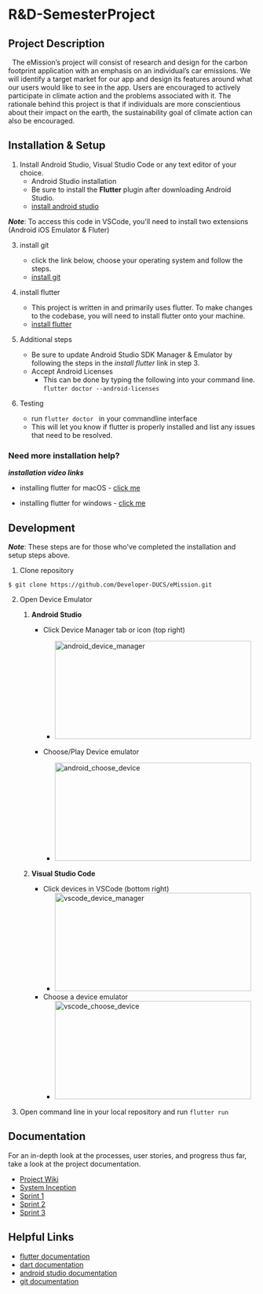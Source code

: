 # R&D-SemesterProject


## Project Description
&nbsp;&nbsp;The eMission’s project will consist of research and design for the carbon footprint application with an emphasis on an individual’s car emissions. We will identify a target market for our app and design its features around what our users would like to see in the app. Users are encouraged to actively participate in climate action and the problems associated with it. The rationale behind this project is that if individuals are more conscientious about their impact on the earth, the sustainability goal of climate action can also be encouraged.



## Installation & Setup

1. Install Android Studio, Visual Studio Code or any text editor of your choice.
   - Android Studio installation
   - Be sure to install the **Flutter** plugin after downloading Android Studio.
   - [install android studio](https://developer.android.com/studio)
   
**_Note_**: To access this code in VSCode, you'll need to install two extensions (Android iOS Emulator & Fluter)

3. install git
   - click the link below, choose your operating system and follow the steps.
   - [install git](https://git-scm.com/downloads) 

3. install flutter
   - This project is written in and primarily uses flutter. To make changes to the codebase, you will need to install flutter onto your machine.
   - [install flutter](https://docs.flutter.dev/get-started/install)

4. Additional steps
   - Be sure to update Android Studio SDK Manager & Emulator by following the steps in the _install flutter_ link in step 3.
   - Accept Android Licenses
     - This can be done by typing the following into your command line. ``` flutter doctor --android-licenses ```


5. Testing
   - run ```flutter doctor ``` in your commandline interface
   - This will let you know if flutter is properly installed and list any issues that need to be resolved. 


### Need more installation help?
**_installation video links_**
* installing flutter for macOS - [click me](https://www.youtube.com/watch?v=fzAg7lOWqVE)

* installing flutter for windows - [click me](https://www.youtube.com/watch?v=1ukSR1GRtMU&list=PL4cUxeGkcC9jLYyp2Aoh6hcWuxFDX6PBJ&index=2)



## Development
**_Note_**: These steps are for those who've completed the installation and setup steps above. 

1. Clone repository

```
$ git clone https://github.com/Developer-DUCS/eMission.git
 ```

2. Open Device Emulator
   1. **Android Studio**
      - Click Device Manager tab or icon (top right)
        - <img src="https://github.com/Developer-DUCS/eMission/assets/78006078/d9c92bd1-d49c-4a26-a8bf-cacf3c58b9c8" alt="android_device_manager" width="400" height="200"/>
        
      - Choose/Play Device emulator
        - <img src="https://github.com/Developer-DUCS/eMission/assets/78006078/241e6249-ea4c-40d6-b8ad-e02702bd3f97" alt="android_choose_device" width="400" height="200"/>
        
   2. **Visual Studio Code**
      - Click devices in VSCode (bottom right)
        * <img src="https://github.com/Developer-DUCS/eMission/assets/78006078/a2740e08-41db-4536-b8b6-537050ec16d6" alt="vscode_device_manager" width="400" height="200"/>
      - Choose a device emulator
        * <img src="https://github.com/Developer-DUCS/eMission/assets/78006078/10e69d95-522f-44cf-8a29-a3d1c86edad0" alt="vscode_choose_device" width="400" height="200"/>
      
3. Open command line in your local repository and run ``` flutter run ```



## Documentation
For an in-depth look at the processes, user stories, and progress thus far, take a look at the project documentation. 

* [Project Wiki](https://github.com/Developer-DUCS/eMission/wiki)
* [System Inception](https://github.com/Developer-DUCS/eMission/blob/main/SystemInception.md)
* [Sprint 1](https://github.com/Developer-DUCS/eMission/blob/main/Sprints/Sprint_1.md)
* [Sprint 2](https://github.com/Developer-DUCS/eMission/blob/main/Sprints/Sprint_2.md)
* [Sprint 3](https://github.com/Developer-DUCS/eMission/blob/main/Sprints/Sprint_3.md)

## Helpful Links
* [flutter documentation](https://docs.flutter.dev/)
* [dart documentation](https://dart.dev/guides)
* [android studio documentation](https://developer.android.com/docs)
* [git documentation](https://git-scm.com/doc)
